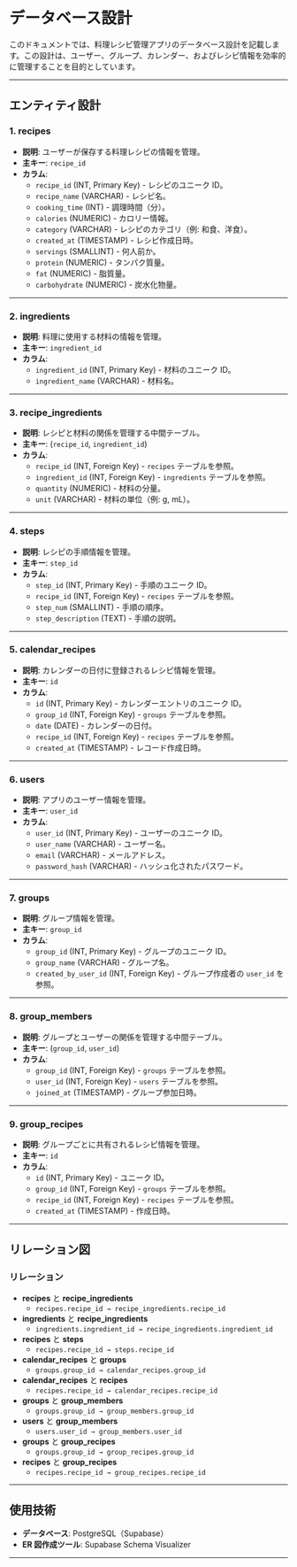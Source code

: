 # **データベース設計**

このドキュメントでは、料理レシピ管理アプリのデータベース設計を記載します。この設計は、ユーザー、グループ、カレンダー、およびレシピ情報を効率的に管理することを目的としています。

---

## **エンティティ設計**

### **1. recipes**

- **説明**: ユーザーが保存する料理レシピの情報を管理。
- **主キー**: `recipe_id`
- **カラム**:
  - `recipe_id` (INT, Primary Key) - レシピのユニーク ID。
  - `recipe_name` (VARCHAR) - レシピ名。
  - `cooking_time` (INT) - 調理時間（分）。
  - `calories` (NUMERIC) - カロリー情報。
  - `category` (VARCHAR) - レシピのカテゴリ（例: 和食、洋食）。
  - `created_at` (TIMESTAMP) - レシピ作成日時。
  - `servings` (SMALLINT) - 何人前か。
  - `protein` (NUMERIC) - タンパク質量。
  - `fat` (NUMERIC) - 脂質量。
  - `carbohydrate` (NUMERIC) - 炭水化物量。

---

### **2. ingredients**

- **説明**: 料理に使用する材料の情報を管理。
- **主キー**: `ingredient_id`
- **カラム**:
  - `ingredient_id` (INT, Primary Key) - 材料のユニーク ID。
  - `ingredient_name` (VARCHAR) - 材料名。

---

### **3. recipe_ingredients**

- **説明**: レシピと材料の関係を管理する中間テーブル。
- **主キー**: (`recipe_id`, `ingredient_id`)
- **カラム**:
  - `recipe_id` (INT, Foreign Key) - `recipes` テーブルを参照。
  - `ingredient_id` (INT, Foreign Key) - `ingredients` テーブルを参照。
  - `quantity` (NUMERIC) - 材料の分量。
  - `unit` (VARCHAR) - 材料の単位（例: g, mL）。

---

### **4. steps**

- **説明**: レシピの手順情報を管理。
- **主キー**: `step_id`
- **カラム**:
  - `step_id` (INT, Primary Key) - 手順のユニーク ID。
  - `recipe_id` (INT, Foreign Key) - `recipes` テーブルを参照。
  - `step_num` (SMALLINT) - 手順の順序。
  - `step_description` (TEXT) - 手順の説明。

---

### **5. calendar_recipes**

- **説明**: カレンダーの日付に登録されるレシピ情報を管理。
- **主キー**: `id`
- **カラム**:
  - `id` (INT, Primary Key) - カレンダーエントリのユニーク ID。
  - `group_id` (INT, Foreign Key) - `groups` テーブルを参照。
  - `date` (DATE) - カレンダーの日付。
  - `recipe_id` (INT, Foreign Key) - `recipes` テーブルを参照。
  - `created_at` (TIMESTAMP) - レコード作成日時。

---

### **6. users**

- **説明**: アプリのユーザー情報を管理。
- **主キー**: `user_id`
- **カラム**:
  - `user_id` (INT, Primary Key) - ユーザーのユニーク ID。
  - `user_name` (VARCHAR) - ユーザー名。
  - `email` (VARCHAR) - メールアドレス。
  - `password_hash` (VARCHAR) - ハッシュ化されたパスワード。

---

### **7. groups**

- **説明**: グループ情報を管理。
- **主キー**: `group_id`
- **カラム**:
  - `group_id` (INT, Primary Key) - グループのユニーク ID。
  - `group_name` (VARCHAR) - グループ名。
  - `created_by_user_id` (INT, Foreign Key) - グループ作成者の `user_id` を参照。

---

### **8. group_members**

- **説明**: グループとユーザーの関係を管理する中間テーブル。
- **主キー**: (`group_id`, `user_id`)
- **カラム**:
  - `group_id` (INT, Foreign Key) - `groups` テーブルを参照。
  - `user_id` (INT, Foreign Key) - `users` テーブルを参照。
  - `joined_at` (TIMESTAMP) - グループ参加日時。

---

### **9. group_recipes**

- **説明**: グループごとに共有されるレシピ情報を管理。
- **主キー**: `id`
- **カラム**:
  - `id` (INT, Primary Key) - ユニーク ID。
  - `group_id` (INT, Foreign Key) - `groups` テーブルを参照。
  - `recipe_id` (INT, Foreign Key) - `recipes` テーブルを参照。
  - `created_at` (TIMESTAMP) - 作成日時。

---

## **リレーション図**

### **リレーション**

- **recipes** と **recipe_ingredients**
  - `recipes.recipe_id → recipe_ingredients.recipe_id`
- **ingredients** と **recipe_ingredients**
  - `ingredients.ingredient_id → recipe_ingredients.ingredient_id`
- **recipes** と **steps**
  - `recipes.recipe_id → steps.recipe_id`
- **calendar_recipes** と **groups**
  - `groups.group_id → calendar_recipes.group_id`
- **calendar_recipes** と **recipes**
  - `recipes.recipe_id → calendar_recipes.recipe_id`
- **groups** と **group_members**
  - `groups.group_id → group_members.group_id`
- **users** と **group_members**
  - `users.user_id → group_members.user_id`
- **groups** と **group_recipes**
  - `groups.group_id → group_recipes.group_id`
- **recipes** と **group_recipes**
  - `recipes.recipe_id → group_recipes.recipe_id`

---

## **使用技術**

- **データベース**: PostgreSQL（Supabase）
- **ER 図作成ツール**: Supabase Schema Visualizer

---
